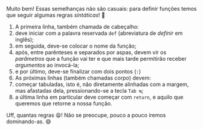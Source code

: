 Muito bem! Essas semelhanças não são casuais: para definir funções temos que seguir algumas regras _sintáticas_! :straight_ruler:

1. A primeira linha, também chamada de cabeçalho:
  1. deve iniciar com a palavra reservada `def` (abreviatura de _definir_ em inglês);
  2. em seguida, deve-se colocar o nome da função;
  3. após, entre parênteses e separados por aspas, devem vir os _parâmetros_ que a função vai ter e que mais tarde permitirão receber _argumentos_ ao invocá-la;
  4. e por último, deve-se finalizar com dois pontos (`:`)
2. As próximas linhas (também chamadas _corpo_) devem:
  1. começar tabuladas, isto é, não diretamente alinhadas com a margem, mas afastadas dela, pressionando-se a tecla `Tab ↹`;
  2. a última linha em particular deve começar com  `return`, e aquilo que queremos que retorne a nossa função.


Uff, quantas regras :tired_face:! Não se preocupe, pouco a pouco iremos dominando-as. :smile:



